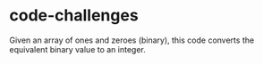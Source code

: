 # code-challenges
Given an array of ones and zeroes (binary), this code converts the equivalent binary value to an integer.